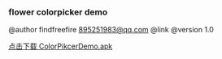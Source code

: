 ### flower colorpicker demo
@author  findfreefire <895251983@qq.com>
@link
@version 1.0


[点击下载 ColorPikcerDemo.apk](http://fir.im/ColorPickerDemo) 

